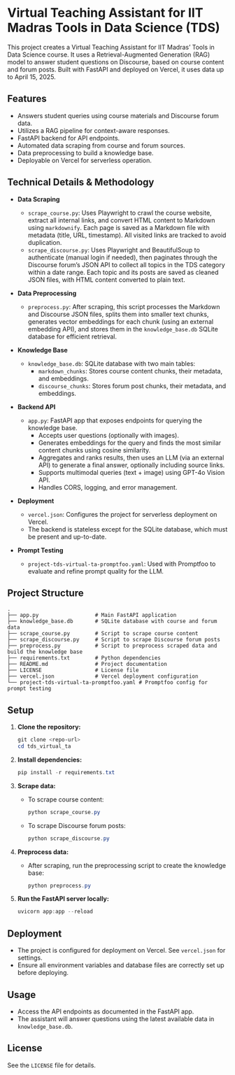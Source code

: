 # Virtual Teaching Assistant for IIT Madras Tools in Data Science (TDS)

This project creates a Virtual Teaching Assistant for IIT Madras’ Tools in Data Science course. It uses a Retrieval-Augmented Generation (RAG) model to answer student questions on Discourse, based on course content and forum posts. Built with FastAPI and deployed on Vercel, it uses data up to April 15, 2025.

## Features

- Answers student queries using course materials and Discourse forum data.
- Utilizes a RAG pipeline for context-aware responses.
- FastAPI backend for API endpoints.
- Automated data scraping from course and forum sources.
- Data preprocessing to build a knowledge base.
- Deployable on Vercel for serverless operation.

## Technical Details & Methodology

- **Data Scraping**
  - `scrape_course.py`: Uses Playwright to crawl the course website, extract all internal links, and convert HTML content to Markdown using `markdownify`. Each page is saved as a Markdown file with metadata (title, URL, timestamp). All visited links are tracked to avoid duplication.
  - `scrape_discourse.py`: Uses Playwright and BeautifulSoup to authenticate (manual login if needed), then paginates through the Discourse forum’s JSON API to collect all topics in the TDS category within a date range. Each topic and its posts are saved as cleaned JSON files, with HTML content converted to plain text.

- **Data Preprocessing**
  -  `preprocess.py`: After scraping, this script processes the Markdown and Discourse JSON files, splits them into smaller text chunks, generates vector embeddings for each chunk (using an external embedding API), and stores them in the `knowledge_base.db` SQLite database for efficient retrieval.

- **Knowledge Base**
  - `knowledge_base.db`: SQLite database with two main tables:
    - `markdown_chunks`: Stores course content chunks, their metadata, and embeddings.
    - `discourse_chunks`: Stores forum post chunks, their metadata, and embeddings.

- **Backend API**
  - `app.py`: FastAPI app that exposes endpoints for querying the knowledge base.
    - Accepts user questions (optionally with images).
    - Generates embeddings for the query and finds the most similar content chunks using cosine similarity.
    - Aggregates and ranks results, then uses an LLM (via an external API) to generate a final answer, optionally including source links.
    - Supports multimodal queries (text + image) using GPT-4o Vision API.
    - Handles CORS, logging, and error management.

- **Deployment**
  - `vercel.json`: Configures the project for serverless deployment on Vercel.
  - The backend is stateless except for the SQLite database, which must be present and up-to-date.

- **Prompt Testing**
  - `project-tds-virtual-ta-promptfoo.yaml`: Used with Promptfoo to evaluate and refine prompt quality for the LLM.

## Project Structure

```
.
├── app.py                  # Main FastAPI application
├── knowledge_base.db       # SQLite database with course and forum data
├── scrape_course.py        # Script to scrape course content
├── scrape_discourse.py     # Script to scrape Discourse forum posts
├── preprocess.py           # Script to preprocess scraped data and build the knowledge base
├── requirements.txt        # Python dependencies
├── README.md               # Project documentation
├── LICENSE                 # License file
├── vercel.json             # Vercel deployment configuration
└── project-tds-virtual-ta-promptfoo.yaml # Promptfoo config for prompt testing
```

## Setup

1. **Clone the repository:**
   ```powershell
   git clone <repo-url>
   cd tds_virtual_ta
   ```

2. **Install dependencies:**
   ```powershell
   pip install -r requirements.txt
   ```

3. **Scrape data:**
   - To scrape course content:
     ```powershell
     python scrape_course.py
     ```
   - To scrape Discourse forum posts:
     ```powershell
     python scrape_discourse.py
     ```

4. **Preprocess data:**
   - After scraping, run the preprocessing script to create the knowledge base:
     ```powershell
     python preprocess.py
     ```

5. **Run the FastAPI server locally:**
   ```powershell
   uvicorn app:app --reload
   ```

## Deployment

- The project is configured for deployment on Vercel. See `vercel.json` for settings.
- Ensure all environment variables and database files are correctly set up before deploying.

## Usage

- Access the API endpoints as documented in the FastAPI app.
- The assistant will answer questions using the latest available data in `knowledge_base.db`.

## License

See the `LICENSE` file for details.
